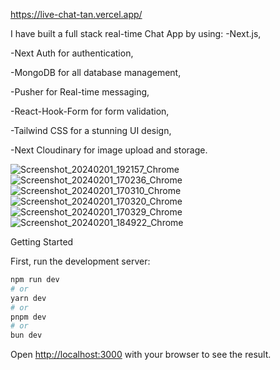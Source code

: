 https://live-chat-tan.vercel.app/


I have built a full stack real-time Chat App by using: 
-Next.js, 

-Next Auth for authentication, 

-MongoDB for all database management, 

-Pusher for Real-time messaging, 

-React-Hook-Form for form validation, 

-Tailwind CSS for a stunning UI design, 

-Next Cloudinary for image upload and storage.

![Screenshot_20240201_192157_Chrome](https://github.com/KaSofi/live-chat/assets/103929930/0455bdc3-6971-4992-bda9-2d28d3077868) ![Screenshot_20240201_170236_Chrome](https://github.com/KaSofi/live-chat/assets/103929930/4ca32f73-e527-4d31-8dea-7f3edafbe23e) ![Screenshot_20240201_170310_Chrome](https://github.com/KaSofi/live-chat/assets/103929930/c18e4a77-19be-49f7-9a0f-f327533b112a) ![Screenshot_20240201_170320_Chrome](https://github.com/KaSofi/live-chat/assets/103929930/58cf70ef-1ef0-450f-85a5-279bda972317) ![Screenshot_20240201_170329_Chrome](https://github.com/KaSofi/live-chat/assets/103929930/1cb937a3-25ac-4398-80dc-e86a8e6b891c) ![Screenshot_20240201_184922_Chrome](https://github.com/KaSofi/live-chat/assets/103929930/59b4fc85-e673-44d0-a74e-db78f48c618b) 


Getting Started

First, run the development server:

```bash
npm run dev
# or
yarn dev
# or
pnpm dev
# or
bun dev
```

Open [http://localhost:3000](http://localhost:3000) with your browser to see the result.

